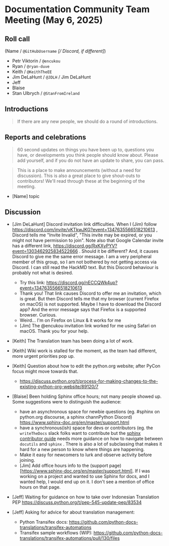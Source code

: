 # Documentation Community Team Meeting (May 6, 2025)

## Roll call

(Name / `@GitHubUsername` *[/ Discord, if different]*)

- Petr Viktorin / `@encukou`
- Ryan / `@ryan-duve`
- Keith / `@KeithTheEE`
- Jim DeLaHunt / `@JDLH` / Jim DeLaHunt
- Jeff
- Blaise
- Stan Ulbrych / `@StanFromIreland`


## Introductions

> If there are any new people, we should do a round of introductions.


## Reports and celebrations

> 60 second updates on things you have been up to, questions you have, or developments you think people should know about. Please add yourself, and if you do not have an update to share, you can pass.

> This is a place to make announcements (without a need for discussion). This is also a great place to give shout-outs to contributors! We'll read through these at the beginning of the meeting.

- [Name] topic


## Discussion

- [Jim DeLaHunt] Discord invitation link difficulties.
When I (Jim) follow https://discord.com/invite/vKTkwJKG?event=1347635566518210613 , Discord tells me "Invite Invalid", "This invite may be expired, or you might not have permission to join". Note also that Google Calendar invite has a different link, https://discord.gg/RxKXyPYV?event=1303462925834522666 . Should it be different? And, it causes Discord to give me the same error message.
I am a very peripheral member of this group, so I am not bothered by not getting access via Discord. I can still read the HackMD text. But this Discord behaviour is probably not what is desired.
  - Try this link: https://discord.gg/nECCQWk4up?event=1347635566518210613
  - Thank you! That link causes Discord to offer me an invitation, which is great. But then Discord tells me that my browser (current Firefox on macOS) is not supported. Maybe I have to download the Discord app? And the error message says that Firefox is a supported browser. Curious.
  - Weird... I'm on Firefox on Linux & it works for me
  - [Jim] The @encukou invitation link worked for me using Safari on macOS. Thank you for your help.

- [Keith] The Translation team has been doing a lot of work.

- [Keith] Wiki work is stalled for the moment, as the team had different, more urgent priorities pop up.

- [Keith] Question about how to edit the python.org website; after PyCon focus might move towards that.
  - https://discuss.python.org/t/process-for-making-changes-to-the-existing-python-org-website/89120/7

- [Blaise] Been holding Sphinx office hours; not many people showed up. Some suggestions were to distinguish the audience:
    - have an asynchronous space for newbie questions (eg. #sphinx on python.org discourse, a sphinx channPython Discord) https://www.sphinx-doc.org/en/master/support.html 
    - have a synchronous(ish) space for devs or contributors (eg. the `writeTheDocs` slack folks want to contribute but the [sphinx contributor guide](https://www.sphinx-doc.org/en/master/internals/contributing.html) needs more guidance on how to navigate between `docutils` and `sphinx` . There is also a lot of subclassing that makes it hard for a new person to know where things are happening.
    - Make it easy for newcomers to lurk and observe activity before joining.
    - [Jim] Add office hours info to the (support page)[https://www.sphinx-doc.org/en/master/support.html]. If I was working on a project and wanted to use Sphinx for docs, and I wanted help, I would end up on it. I don't see a mention of office hours on that page.

- [Jeff] Waiting for guidance on how to take over Indonesian Translation PEP https://discuss.python.org/t/pep-545-update-pep/83534
- [Jeff] Asking for advice for about translation management:
    - Python Transifex docs: https://github.com/python-docs-translations/transifex-automations
    - Transifex sample workflows (WIP): https://github.com/python-docs-translations/transifex-automations/pull/130/files
